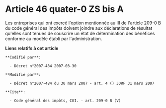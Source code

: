 # Article 46 quater-0 ZS bis A

Les entreprises qui ont exercé l'option mentionnée au III de l'article 209-0 B du code général des impôts doivent joindre aux
déclarations de résultat qu'elles sont tenues de souscrire un état de détermination des bénéfices conforme au modèle établi
par l'administration.

**Liens relatifs à cet article**

	**Codifié par**:

	  - Décret n°2007-484 2007-03-30

	**Modifié par**:

	  - Décret n°2007-484 du 30 mars 2007 - art. 4 () JORF 31 mars 2007

	**Cite**:

	  - Code général des impôts, CGI. - art. 209-0 B (V)
